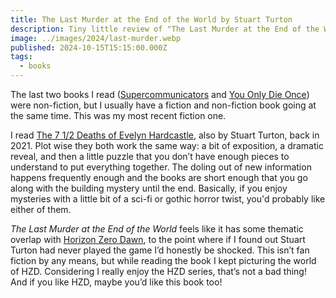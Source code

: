 ```yaml
---
title: The Last Murder at the End of the World by Stuart Turton
description: Tiny little review of "The Last Murder at the End of the World" by Stuart Turton.
image: ../images/2024/last-murder.webp
published: 2024-10-15T15:15:00.000Z
tags:
  - books
---
```


The last two books I read ([Supercommunicators](/blog/2024/supercommunicators/) and [You Only Die Once](/blog/2024/you-only-die-once/)) were non-fiction, but I usually have a fiction and non-fiction book going at the same time. This was my most recent fiction one.

I read [The 7 1/2 Deaths of Evelyn Hardcastle](https://www.goodreads.com/book/show/36337550-the-7-deaths-of-evelyn-hardcastle), also by Stuart Turton, back in 2021. Plot wise they both work the same way: a bit of exposition, a dramatic reveal, and then a little puzzle that you don’t have enough pieces to understand to put everything together. The doling out of new information happens frequently enough and the books are short enough that you go along with the building mystery until the end. Basically, if you enjoy mysteries with a little bit of a sci-fi or gothic horror twist, you'd probably like either of them.

_The Last Murder at the End of the World_ feels like it has some thematic overlap with [Horizon Zero Dawn](https://www.guerrilla-games.com/games), to the point where if I found out Stuart Turton had never played the game I’d honestly be shocked. This isn’t fan fiction by any means, but while reading the book I kept picturing the world of HZD. Considering I really enjoy the HZD series, that’s not a bad thing! And if you like HZD, maybe you’d like this book too!